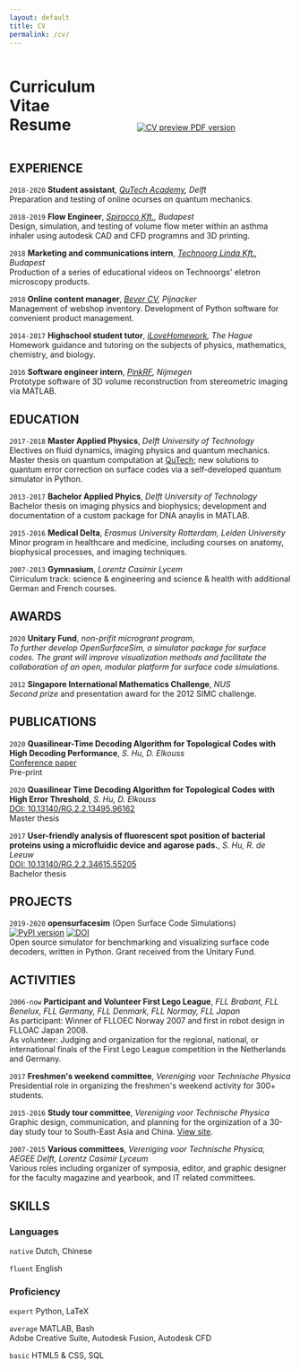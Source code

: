 ```yaml
---
layout: default
title: CV
permalink: /cv/
---
```

<link href="../css/cv.css" type="text/css" rel="stylesheet" media="screen">

<div id="cvbox">
<div style="display: inline-block"> <h1 style="width:8em;">Curriculum Vitae<br>Resume</h1> </div>
<div style="display: inline-block;" id="cvdownload">
<a href="{{site.url}}/data/cv/CV_Shui_Hu_2020.pdf"> 
<img src="{{site.url}}/data/cv/CV.png" alt="CV preview">
PDF version</a>
</div>
</div>

<!-- ## Currently

Looking for a job. Working on OpenSurfaceSim.

### Summary

Applied Physics Graduate, Python developer, tweaker.
 -->

## EXPERIENCE

`2018-2020`
**Student assistant**, _[QuTech Academy](https://qutech.nl/academy/), Delft_  
Preparation and testing of online ocurses on quantum mechanics.

`2018-2019`
**Flow Engineer**, _[Spirocco Kft.](https://en.spirocco.com/), Budapest_  
Design, simulation, and testing of volume flow meter within an asthma inhaler using autodesk CAD and CFD programns and 3D printing.

`2018`
**Marketing and communications intern**, _[Technoorg Linda Kft.](https://technoorg.hu/), Budapest_  
Production of a series of educational videos on Technoorgs' eletron microscopy products.

`2018`
**Online content manager**, _[Bever CV](https://www.bever.nl/), Pijnacker_  
Management of webshop inventory. Development of Python software for convenient product management.

`2014-2017`
**Highschool student tutor**, _[iLoveHomework](http://www.ilovehomework.nl/), The Hague_  
Homework guidance and tutoring on the subjects of physics, mathematics, chemistry, and biology.

`2016`
**Software engineer intern**, _[PinkRF](https://www.pinkrf.com/), Nijmegen_  
Prototype software of 3D volume reconstruction from stereometric imaging via MATLAB.

## EDUCATION

`2017-2018`
**Master Applied Physics**, _Delft University of Technology_  
Electives on fluid dynamics, imaging physics and quantum mechanics. Master thesis on quantum computation at [QuTech](https://www.qutech.nl); new solutions to quantum error correction on surface codes via a self-developed quantum simulator in Python.

`2013-2017`
**Bachelor Applied Phyics**, _Delft University of Technology_  
Bachelor thesis on imaging physics and biophysics; development and documentation of a custom package for DNA anaylis in MATLAB.

`2015-2016`
**Medical Delta**, _Erasmus University Rotterdam, Leiden University_  
Minor program in healthcare and medicine, including courses on anatomy, biophysical processes, and imaging techniques.

`2007-2013`
**Gymnasium**, _Lorentz Casimir Lycem_  
Cirriculum track: science & engineering and science & health with additional German and French courses.

## AWARDS

`2020`
**Unitary Fund**, _non-prifit microgrant program_,  
_To further develop OpenSurfaceSim, a simulator package for surface codes. The grant will improve visualization methods and facilitate the collaboration of an open, modular platform for surface code simulations._

`2012`
**Singapore International Mathematics Challenge**, _NUS_  
_Second prize_ and presentation award for the 2012 SIMC challenge.

## PUBLICATIONS

`2020`
**Quasilinear-Time Decoding Algorithm for Topological Codes with High Decoding Performance**, _S. Hu, D. Elkouss_  
[Conference paper](https://www.researchgate.net/publication/344163179_Quasilinear_Time_Decoding_Algorithm_for_Topological_Codes_with_High_Error_Threshold)  
Pre-print

`2020`
**Quasilinear Time Decoding Algorithm for Topological Codes with High Error Threshold**, _S. Hu, D. Elkouss_  
[DOI: 10.13140/RG.2.2.13495.96162](http://dx.doi.org/10.13140/RG.2.2.13495.96162)  
Master thesis

`2017`
**User-friendly analysis of fluorescent spot position of bacterial proteins using a microfluidic device and agarose pads.**, _S. Hu, R. de Leeuw_  
[DOI: 10.13140/RG.2.2.34615.55205](http://dx.doi.org/10.13140/RG.2.2.34615.55205)  
Bachelor thesis

## PROJECTS

`2019-2020`
**opensurfacesim** (Open Surface Code Simulations)  
[![PyPI version](https://img.shields.io/pypi/v/opensurfacesim?color=blue)](https://pypi.org/project/opensurfacesim/) [![DOI](https://zenodo.org/badge/DOI/10.5281/zenodo.4247617.svg)](https://doi.org/10.5281/zenodo.4247617)  
Open source simulator for benchmarking and visualizing surface code decoders, written in Python. Grant received from the Unitary Fund.

## ACTIVITIES

`2006-now`
**Participant and Volunteer First Lego League**, _FLL Brabant, FLL Benelux, FLL Germany, FLL Denmark, FLL Normay, FLL Japan_  
As participant: Winner of FLLOEC Norway 2007 and first in robot design in FLLOAC Japan 2008.  
As volunteer: Judging and organization for the regional, national, or international finals of the First Lego League competition in the Netherlands and Germany.

`2017`
**Freshmen's weekend committee**, _Vereniging voor Technische Physica_  
Presidential role in organizing the freshmen's weekend activity for 300+ students.

`2015-2016`
**Study tour committee**, _Vereniging voor Technische Physica_  
Graphic design, communication, and planning for the orginization of a 30-day study tour to South-East Asia and China. [View site](https://studytour2016.vvtp.tudelft.nl/).

`2007-2015`
**Various committees**,  _Vereniging voor Technische Physica, AEGEE Delft, Lorentz Casimir Lyceum_  
Various roles including organizer of symposia, editor, and graphic designer for the faculty magazine and yearbook, and IT related committees.

## SKILLS

### Languages

`native`
Dutch, Chinese

`fluent`
English

### Proficiency

`expert`
Python, LaTeX

`average`
MATLAB, Bash  
Adobe Creative Suite, Autodesk Fusion, Autodesk CFD

`basic`
HTML5 & CSS, SQL